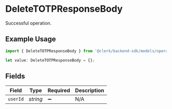 # DeleteTOTPResponseBody

Successful operation.

## Example Usage

```typescript
import { DeleteTOTPResponseBody } from '@clerk/backend-sdk/models/operations';

let value: DeleteTOTPResponseBody = {};
```

## Fields

| Field    | Type     | Required           | Description |
| -------- | -------- | ------------------ | ----------- |
| `userId` | _string_ | :heavy_minus_sign: | N/A         |
